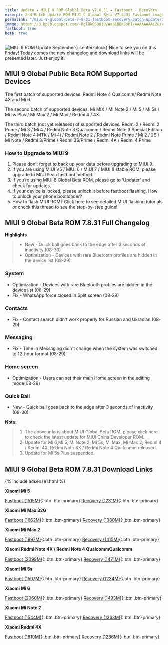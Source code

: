 ```yaml
---
title: Update ★ MIUI 9 ROM Global Beta V7.8.31 ★ Fastboot - Recovery
excerpt: 2nd Batch Update ROM MIUI 9 Global Beta V7.8.31 Fastboot image and Recovery zip rom
permalink: "/miui-9-global-beta-7-8-31-fastboot-recovery-batch-update/index.html"
image: https://3.bp.blogspot.com/-Rgl8kGSO01U/WaB1BEKCoMI/AAAAAAAAL28/eUTsqizF7cEaAHG0MektW6ctRQufVh68ACLcBGAs/s1600/104907t9tgiintp97at0zp.png
fastboot: true
beta: true
---
```

![MIUI 9 ROM Update September](https://3.bp.blogspot.com/-Rgl8kGSO01U/WaB1BEKCoMI/AAAAAAAAL28/eUTsqizF7cEaAHG0MektW6ctRQufVh68ACLcBGAs/s400/104907t9tgiintp97at0zp.png){:.center-block}
Nice to see you on this Friday! Today comes the new changelog and download links will be presented later. Just enjoy it!

## MIUI 9 Global Public Beta ROM Supported Devices

The first batch of supported devices: Redmi Note 4 Qualcomm/ Redmi Note 4X and Mi 6.

The second batch of supported devices: Mi MIX / Mi Note 2 / Mi 5 / Mi 5s / Mi 5s Plus / Mi Max 2 / Mi Max / Redmi 4 / 4X.

The third batch (not yet released) of supported devices: Redmi 2 / Redmi 2 Prime / Mi 3 / Mi 4 / Redmi Note 3 Qualcomm / Redmi Note 3 Special Edition / Redmi Note 4 MTK / Mi 4i / Redmi Note 2 / Redmi Note Prime / Mi 2 / 2S /  Mi Note / Redmi 3/Prime / Redmi 3S/Prime / Redmi 4A / Redmi 4 Prime

### How to Upgrade to MIUI 9

1. Please don’t forget to back up your data before upgrading to MIUI 9.
2. If you are using MIUI V5 / MIUI 6 / MIUI 7 / MIUI 8 stable ROM, please upgrade to MIUI 9 via fastboot method. 
3. If you’re using MIUI 8 Global Beta ROM, please go to ‘Updater’ and check for updates.
4. If your device is locked, please unlock it before fastboot flashing. How to unlock your phone bootloader?
5. How to flash MIUI ROM? Click here to see detailed MIUI flashing tutorials or check this thread to see the step-by-step guide!

## MIUI 9 Global Beta ROM 7.8.31 Full Changelog

**Highlights**
> - New - Quick ball goes back to the edge after 3 seconds of inactivity (08-30)
> - Optimization - Devices with rare Bluetooth profiles are hidden in the device list (08-29)

### System
- Optimization - Devices with rare Bluetooth profiles are hidden in the device list (08-29)
- Fix - WhatsApp force closed in Split screen (08-29)

### Contacts
- Fix - Contact search didn't work properly for Russian and Ukranian (08-29)

### Messaging
- Fix - Time in Messaging didn't change when the system was switched to 12-hour format (08-29)

### Home screen
- Optimization - Users can set their main Home screen in the editing mode(08-29)

### Quick Ball
- New - Quick ball goes back to the edge after 3 seconds of inactivity (08-30)

**Note:**
> 1. The above info is about MIUI Global Beta ROM, please click here to check the latest update for MIUI China Developer ROM.
> 2. Update for Mi 6,Mi 5, Mi Note 2, Mi 5s, Mi Max, Mi Max 2, Redmi 4 / Redmi 4X, Redmi Note 4X / Redmi Note 4 Qualcomm released. 
> 3. Update for Mi 5s Plus suspended. 

## MIUI 9 Global Beta ROM 7.8.31 Download Links

{% include adsense1.html %}

**Xiaomi Mi 5**

[Fastboot (1515M)](http://bigota.d.miui.com/7.8.31/gemini_global_images_7.8.31_20170831.0000.00_7.0_global_4e3b997c2d.tgz){:.btn .btn-primary} [Recovery (1231M)](http://bigota.d.miui.com/7.8.31/miui_MI5Global_7.8.31_4d38a4f484_7.0.zip){:.btn .btn-primary}

**Xiaomi Mi Max 32G**

[Fastboot (1662M)](http://bigota.d.miui.com/7.8.31/hydrogen_global_images_7.8.31_20170831.0000.00_7.0_global_8ef804d8be.tgz){:.btn .btn-primary} [Recovery (1380M)](http://bigota.d.miui.com/7.8.31/miui_MIMAXGlobal_7.8.31_c7f5e12ff1_7.0.zip){:.btn .btn-primary}

**Xiaomi Mi Max 2**

[Fastboot (1997M)](http://bigota.d.miui.com/7.8.31/oxygen_global_images_7.8.31_20170831.0000.00_7.1_global_6740a2cea2.tgz){:.btn .btn-primary} [Recovery (1415M)](http://bigota.d.miui.com/7.8.31/miui_MIMAX2Global_7.8.31_ac32976a2a_7.1.zip){:.btn .btn-primary}

**Xiaomi Redmi Note 4X / Redmi Note 4 QualcommQualcomm**

[Fastboot (2099M)](http://bigota.d.miui.com/7.8.31/mido_global_images_7.8.31_20170831.0000.00_7.0_global_b1b9150da1.tgz){:.btn .btn-primary} [Recovery (1471M)](http://bigota.d.miui.com/7.8.31/miui_HMNote4XGlobal_7.8.31_6fec3eb239_7.0.zip){:.btn .btn-primary}

**Xiaomi Mi 5s**

[Fastboot (1507M)](http://bigota.d.miui.com/7.8.31/capricorn_global_images_7.8.31_20170831.0000.00_7.0_global_66227b570e.tgz){:.btn .btn-primary} [Recovery (1234M)](http://bigota.d.miui.com/7.8.31/miui_MI5SGlobal_7.8.31_9fdd0fc9bb_7.0.zip){:.btn .btn-primary}

**Xiaomi Mi 6**

[Fastboot (2060M)](http://bigota.d.miui.com/7.8.31/sagit_global_images_7.8.31_20170831.0000.00_7.1_global_42ab413aa6.tgz){:.btn .btn-primary} [Recovery (1493M)](http://bigota.d.miui.com/7.8.31/miui_MI6Global_7.8.31_8de7f993ed_7.1.zip){:.btn .btn-primary}

**Xiaomi Mi Note 2**

[Fastboot (1544M)](http://bigota.d.miui.com/7.8.31/scorpio_global_images_7.8.31_20170831.0000.00_7.0_global_3dc2a71e88.tgz){:.btn .btn-primary} [Recovery (1263M)](http://bigota.d.miui.com/7.8.31/miui_MINote2Global_7.8.31_a5903a15f4_7.0.zip){:.btn .btn-primary}

**Xiaomi Redmi 4X**

[Fastboot (1819M)](http://bigota.d.miui.com/7.8.31/santoni_global_images_7.8.31_20170831.0000.00_7.1_global_9bdc74c7d7.tgz){:.btn .btn-primary} [Recovery (1236M)](http://bigota.d.miui.com/7.8.31/miui_HM4XGlobal_7.8.31_e0c71f2b1e_7.1.zip){:.btn .btn-primary}
